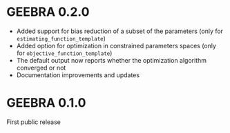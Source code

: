 # GEEBRA 0.2.0

+ Added support for bias reduction of a subset of the parameters (only for `estimating_function_template`)
+ Added option for optimization in constrained parameters spaces (only for `objective_function_template`)
+ The default output now reports whether the optimization algorithm converged or not
+ Documentation improvements and updates


# GEEBRA 0.1.0

First public release

